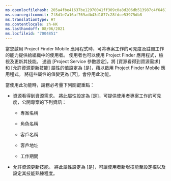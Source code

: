 ```yaml
---
ms.openlocfilehash: 205a4fbe41637be12970041ff309c0a8d206db513987c4f64610e842183ed781
ms.sourcegitcommit: 7f8d1e7a16af769adb43d1877c28fdce53975db8
ms.translationtype: HT
ms.contentlocale: zh-HK
ms.lasthandoff: 08/06/2021
ms.locfileid: "7004851"
---
```

當您啟用 Project Finder Mobile 應用程式時，可將專案工作的可見度及註冊工作的能力提供給組織中的使用者。 使用者也可以使用 Project Finder 應用程式，檢視及更新其技能。 透過 [Project Service 參數設定]，將 [資源看得到資源需求] 和 [允許資源更新技能] 屬性的值設定為 [是]，藉以啟用 Project Finder Mobile 應用程式。 將這些屬性的值變更為 [否]，會停用此功能。  
  
 當使用此功能時，請務必考量下列關鍵重點：  
  
-   資源看得到資源需求。 將此屬性設定為 [是]，可提供使用者專案工作的可見度，公開專案的下列資訊：  
  
    -   專案名稱  
  
    -   角色名稱  
  
    -   客戶名稱  
  
    -   客戶地址  
  
    -   工作期間  
  
-   允許資源更新技能。 將此屬性設定為 [是]，可讓使用者新增技能至設定檔以及設定其技能熟練程度。